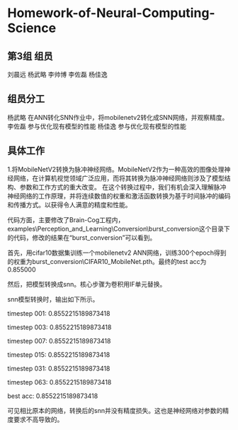 # Homework-of-Neural-Computing-Science
## 第3组 组员
刘晨远	杨武略	李帅博	李佐磊	杨佳逸
## 组员分工
杨武略 在ANN转化SNN作业中，将mobilenetv2转化成SNN网络，并观察精度。
李佐磊 参与优化现有模型的性能
杨佳逸 参与优化现有模型的性能
## 具体工作
1.将MobileNetV2转换为脉冲神经网络。MobileNetV2作为一种高效的图像处理神经网络，在计算机视觉领域广泛应用，而将其转换为脉冲神经网络则涉及了模型结构、参数和工作方式的重大改变。
在这个转换过程中，我们有机会深入理解脉冲神经网络的工作原理，并将连续数值的权重和激活函数转换为基于时间脉冲的编码和传播方式。以获得令人满意的精度和性能。

代码方面，主要修改了Brain-Cog工程内，examples\Perception_and_Learning\Conversion\burst_conversion这个目录下的代码，修改的结果在“burst_conversion”可以看到。

首先，用cifar10数据集训练一个mobilenetv2 ANN网络，训练300个epoch得到的权重为burst_conversion\CIFAR10_MobileNet.pth。最终的test acc为0.855000

然后，把模型转换成snn。核心步骤为卷积用IF单元替换。

snn模型转换时，输出如下所示。

timestep 001: 0.8552215189873418

timestep 003: 0.8552215189873418

timestep 007: 0.8552215189873418

timestep 015: 0.8552215189873418

timestep 031: 0.8552215189873418

timestep 063: 0.8552215189873418

best acc:  0.8552215189873418

可见相比原本的网络，转换后的snn并没有精度损失。这也是神经网络对参数的精度要求不高导致的。





